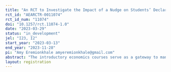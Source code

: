 ```yaml
---
title: "An RCT to Investigate the Impact of a Nudge on Students’ Declaration of Economics Major"
rct_id: "AEARCTR-0011074"
rct_id_num: "11074"
doi: "10.1257/rct.11074-1.0"
date: "2023-03-29"
status: "in_development"
jel: "I23, I2"
start_year: "2023-03-13"
end_year: "2023-11-28"
pi: "Amy Eremionkhale amyeremionkhale@gmail.com"
abstract: "The introductory economics courses serve as a gateway to many students in the university experience, most of whom may have never considered having economics declared as a major. This experience is especially true for students from underrepresented backgrounds. This research adds to the current literature by directly investigating the effectiveness of light-touch nudge intervention on the increase in the number of students who declare economics as a major or minor. In addition, we contribute by investigating how the nudge emails affect the socioeconomic and racial diversity of undergraduate Economics. Finally, we investigate the impact of students receiving an email nudging those who performed well in the introductory level economics courses to become Economics majors. We will randomly select students who perform well with an A or B grade in the introductory economics courses to be part of a treatment and control group of students who receive the email nudge from the economics department. The introductory economics courses are ECON 2100 – Global Economy, ECON 2105 – Principles of Macroeconomics, and ECON 2106 – Principles of Microeconomics. "
layout: registration
---
```


